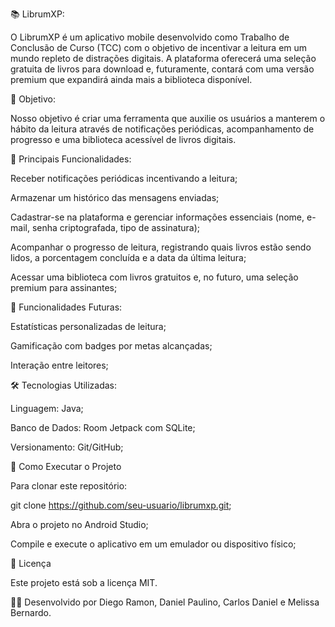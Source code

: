 📚 LibrumXP:

O LibrumXP é um aplicativo mobile desenvolvido como Trabalho de Conclusão de Curso (TCC) com o objetivo de incentivar a leitura em um mundo repleto de distrações digitais. A plataforma oferecerá uma seleção gratuita de livros para download e, futuramente, contará com uma versão premium que expandirá ainda mais a biblioteca disponível.

🌟 Objetivo:

Nosso objetivo é criar uma ferramenta que auxilie os usuários a manterem o hábito da leitura através de notificações periódicas, acompanhamento de progresso e uma biblioteca acessível de livros digitais.

📝 Principais Funcionalidades:

Receber notificações periódicas incentivando a leitura;

Armazenar um histórico das mensagens enviadas;

Cadastrar-se na plataforma e gerenciar informações essenciais (nome, e-mail, senha criptografada, tipo de assinatura);

Acompanhar o progresso de leitura, registrando quais livros estão sendo lidos, a porcentagem concluída e a data da última leitura;

Acessar uma biblioteca com livros gratuitos e, no futuro, uma seleção premium para assinantes;

🏁 Funcionalidades Futuras:

Estatísticas personalizadas de leitura;

Gamificação com badges por metas alcançadas;

Interação entre leitores;

🛠 Tecnologias Utilizadas:

Linguagem: Java;

Banco de Dados: Room Jetpack com SQLite;

Versionamento: Git/GitHub;

📍 Como Executar o Projeto

Para clonar este repositório:

git clone https://github.com/seu-usuario/librumxp.git;

Abra o projeto no Android Studio;

Compile e execute o aplicativo em um emulador ou dispositivo físico;

📄 Licença

Este projeto está sob a licença MIT.

👨‍💻 Desenvolvido por Diego Ramon, Daniel Paulino, Carlos Daniel e Melissa Bernardo.

